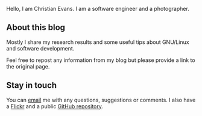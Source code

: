 <!--
Title: /about
Type: service
-->

Hello, I am Christian Evans. I am a software engineer and a photographer.

## About this blog

Mostly I share my research results and some useful tips about GNU/Linux and software development.

Feel free to repost any information from my blog
but please provide a link to the original page.

## Stay in touch

You can [email][email] me with any questions, suggestions or comments.
I also have a [Flickr][flickr] and a public [GitHub repository][github]. 


[email]:   mailto:%e-mail% (say Hello via e-mail)
[flickr]:  %flickr%
[github]:  %github%
